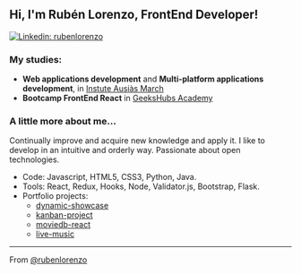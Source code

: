 ## Hi, I'm Rubén Lorenzo, FrontEnd Developer!

[![Linkedin: rubenlorenzo](https://img.shields.io/badge/-rubenlorenzo-blue?style=flat-square&logo=Linkedin&logoColor=white&link=https://www.linkedin.com/in/ruben-lorenzo-dev/)](https://www.linkedin.com/in/ruben-lorenzo-dev/)

### My studies:
+ **Web applications development** and **Multi-platform applications development**, in [Instute Ausiàs March](http://www.iam.cat)</br>
+ **Bootcamp FrontEnd React** in [GeeksHubs Academy](https://geekshubsacademy.com/)


###  A little more about me...  
Continually improve and acquire new knowledge and apply it. I like to develop in an intuitive and orderly way. Passionate about open technologies. 
+ Code: Javascript, HTML5, CSS3, Python, Java.
+ Tools: React, Redux, Hooks, Node, Validator.js, Bootstrap, Flask.
+ Portfolio projects:
  + [dynamic-showcase](https://github.com/rubenlorenzo/Dynamic-showcase/)
  + [kanban-project](https://github.com/rubenlorenzo/kanban-project/)
  + [moviedb-react](https://github.com/rubenlorenzo/moviedb-react/)
  + [live-music](https://github.com/rubenlorenzo/live-music/)

---

 From [@rubenlorenzo](https://github.com/rubenlorenzo)
